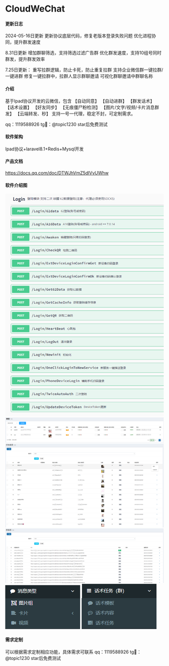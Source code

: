 # CloudWeChat

#### 更新日志
2024-05-16日更新
更新协议底层代码，修复老版本登录失败问题
优化进程协同，提升群发速度

8.31日更新
增加群聊筛选，支持筛选过滤广告群
优化群发速度，支持10组号同时群发，提升群发效率

7.25日更新：
重写拉群逻辑，防止卡死，防止重复拉群
支持企业微信群一键拉群/一键进群
修复一键拉群中，拉群人显示群聊邀请
可视化群聊邀请中群聊名称

#### 介绍
基于Ipad协议开发的云微信，包含
【自动同意】
【自动进群】
【群发话术】
【话术设置】
【好友同步】
【无痕僵尸粉检测】
【图片/文字/视频/卡片消息群发】
【云端转发、秒】
支持一号一代理，稳定不封，可定制需求。

qq：1119588926
tg🚀：@topic1230
star后免费测试


#### 软件架构
Ipad协议+laravel8.1+Redis+Mysql开发


#### 产品文档
https://docs.qq.com/doc/DTWJhVmZ5dlVvUWhw

#### 软件介绍图
![image](微信截图_20230608104628.png)
![image](微信截图_20230603094816.png)
![image](微信截图_20230603095551.png)
![image](微信截图_20230603095617.png)
![image](微信截图_20230603095656.png)
![image](微信截图_20230603095706.png)


#### 需求定制
可以根据需求定制相应功能，具体需求可联系
qq：1119588926
tg🚀：@topic1230
star后免费测试
